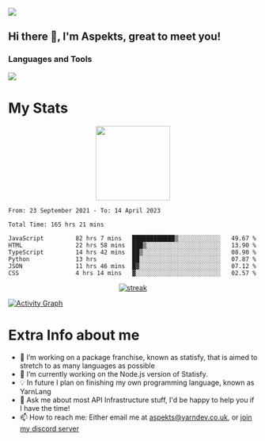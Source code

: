 ![](https://komarev.com/ghpvc/?username=aspekts&color=red)
## Hi there 👋, I'm Aspekts, great to meet you!
### Languages and Tools
<p align="left"> <a href="https://github.com/aspekts"><img src="https://skillicons.dev/icons?i=aws,azure,bash,bootstrap,cpp,cloudflare,css,discord,bots,express,fastapi,gcp,git,heroku,github,v,vim,regex,html,js,jquery,nodejs,linux,md,mysql,redis,mongodb,netlify,nextjs,py,react,sqlite,swift,ts,vscode"> </a> </p>

# My Stats
<p align="center">
<img height="150px" src="https://github-readme-stats.vercel.app/api?username=aspekts&hide_border=true&show_icons=true&count_private=true&theme=gruvbox&bg_color=151515" />
</p>

<!--START_SECTION:waka-->

```text
From: 23 September 2021 - To: 14 April 2023

Total Time: 165 hrs 21 mins

JavaScript         82 hrs 7 mins   ████████████▒░░░░░░░░░░░░   49.67 %
HTML               22 hrs 58 mins  ███▒░░░░░░░░░░░░░░░░░░░░░   13.90 %
TypeScript         14 hrs 42 mins  ██▒░░░░░░░░░░░░░░░░░░░░░░   08.90 %
Python             13 hrs          ██░░░░░░░░░░░░░░░░░░░░░░░   07.87 %
JSON               11 hrs 46 mins  █▓░░░░░░░░░░░░░░░░░░░░░░░   07.12 %
CSS                4 hrs 14 mins   ▓░░░░░░░░░░░░░░░░░░░░░░░░   02.57 %
```

<!--END_SECTION:waka-->
<p align="center">
  <a href="https://github.com/aspekts">      
<img title="stats" alt="streak" src="https://github-readme-streak-stats.herokuapp.com/?user=aspekts&theme=dark&hide_border=true&stroke=f53b3b"/>
</a>
</p>
<a href="https://github.com/aspekts"><img alt="Activity Graph" src="https://activity-graph.herokuapp.com/graph?username=aspekts&bg_color=0D1117&color=eca15b&line=eca15b&point=FFFFFF&hide_border=true" /></a>

# Extra Info about me
- 🌱 I’m working on a package franchise, known as statisfy, that is aimed to stretch to as many languages as possible
- 🔭 I’m currently working on the Node.js version of Statisfy.
- 💡 In future I plan on finishing my own programming language, known as YarnLang
- 💬 Ask me about most API Infrastructure stuff, I'd be happy to help you if I have the time!
- 📫 How to reach me: Either email me at aspekts@yarndev.co.uk, or [join my discord server](https://discord.gg/GxGTHBC)


